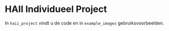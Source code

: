 # HAII Individueel Project

In `haii_project` vindt u de code en in `example_images` gebruiksvoorbeelden.
